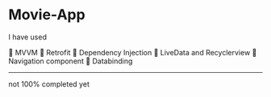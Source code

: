 # Movie-App

I have used

	MVVM
	Retrofit
	Dependency Injection
	LiveData and Recyclerview 
	Navigation component
	Databinding

<hr>

not 100% completed yet 
